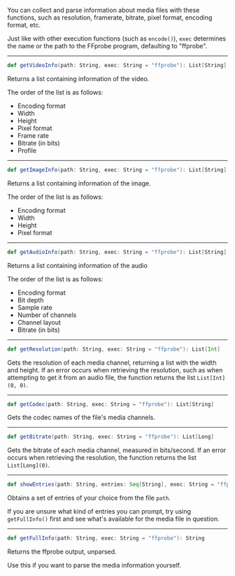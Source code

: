 You can collect and parse information about media files with these functions, such as resolution, framerate, bitrate, pixel format, encoding format, etc.

Just like with other execution functions (such as ```encode()```), ```exec``` determines the name or the path to the FFprobe program, defaulting to "ffprobe".

---

```scala
def getVideoInfo(path: String, exec: String = "ffprobe"): List[String]
```
Returns a list containing information of the video.

The order of the list is as follows:
* Encoding format
* Width
* Height
* Pixel format
* Frame rate
* Bitrate (in bits)
* Profile

---

```scala
def getImageInfo(path: String, exec: String = "ffprobe"): List[String]
```
Returns a list containing information of the image.

The order of the list is as follows:
* Encoding format
* Width
* Height
* Pixel format

---

```scala
def getAudioInfo(path: String, exec: String = "ffprobe"): List[String]
```
Returns a list containing information of the audio

The order of the list is as follows:
* Encoding format
* Bit depth
* Sample rate
* Number of channels
* Channel layout
* Bitrate (in bits)

---

```scala
def getResolution(path: String, exec: String = "ffprobe"): List[Int]
```
Gets the resolution of each media channel, returning a list with the width and height. If an error occurs when retrieving the resolution, such as when attempting to get it from an audio file, the function returns the list ```List[Int](0, 0)```.

---

```scala
def getCodec(path: String, exec: String = "ffprobe"): List[String]
```
Gets the codec names of the file's media channels.

---

```scala
def getBitrate(path: String, exec: String = "ffprobe"): List[Long]
```
Gets the bitrate of each media channel, measured in bits/second. If an error occurs when retrieving the resolution, the function returns the list ```List[Long](0)```.

---

```scala
def showEntries(path: String, entries: Seq[String], exec: String = "ffprobe"): List[String]
```
Obtains a set of entries of your choice from the file `path`.

If you are unsure what kind of entries you can prompt, try using `getFullInfo()` first and see what's available for the media file in question.

---

```scala
def getFullInfo(path: String, exec: String = "ffprobe"): String
```
Returns the ffprobe output, unparsed.

Use this if you want to parse the media information yourself.

